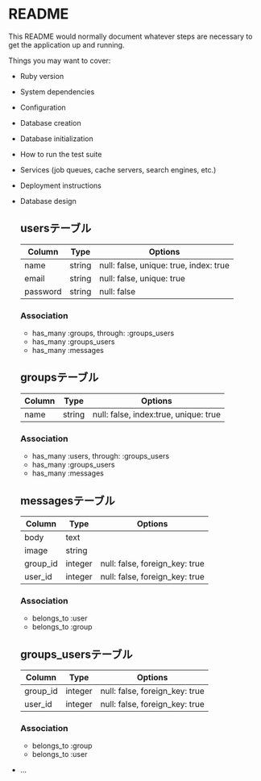 # README

This README would normally document whatever steps are necessary to get the
application up and running.

Things you may want to cover:

* Ruby version

* System dependencies

* Configuration

* Database creation

* Database initialization

* How to run the test suite

* Services (job queues, cache servers, search engines, etc.)

* Deployment instructions

* Database design

  ## usersテーブル
  |Column|Type|Options|
  |------|----|-------|
  |name|string|null: false, unique: true, index: true|
  |email|string|null: false, unique: true|
  |password|string|null: false|

  ### Association
  - has_many :groups, through: :groups_users
  - has_many :groups_users
  - has_many :messages


  ## groupsテーブル
  |Column|Type|Options|
  |------|----|-------|
  |name|string|null: false, index:true, unique: true|

  ### Association
  - has_many :users, through: :groups_users
  - has_many :groups_users
  - has_many :messages


  ## messagesテーブル
  |Column|Type|Options|
  |------|----|-------|
  |body|text||
  |image|string||
  |group_id|integer|null: false, foreign_key: true|
  |user_id|integer|null: false, foreign_key: true|

  ### Association
  - belongs_to :user
  - belongs_to :group


  ## groups_usersテーブル
  |Column|Type|Options|
  |------|----|-------|
  |group_id|integer|null: false, foreign_key: true|
  |user_id|integer|null: false, foreign_key: true|

  ### Association
  - belongs_to :group
  - belongs_to :user

* ...
